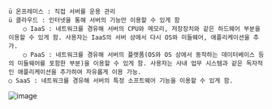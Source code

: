 	ü 온프레미스 : 직접 서버를 운용 관리
	ü 클라우드 : 인터넷을 통해 서버의 기능만 이용할 수 있게 함
		○ IaaS : 네트워크를 경유해 서버의 CPU와 메모리, 저장장치와 같은 하드웨어 부분을 이용할 수 있게 함. 사용자는 IaaS의 서버 상에서 다시 OS와 미들웨어, 애플리케이션을 추가.
		○ PaaS : 네트워크를 경유해 서버의 플랫폼(OS와 OS 상에서 동작하는 데이터베이스 등의 미들웨어를 포함한 부분)을 이용할 수 있게 함. 사용자는 사내 업무 시스템과 같은 독자적인 애플리케이션을 추가하여 자유롭게 이용 가능.
    ○ SaaS : 네트워크를 경유해 서버의 특정 소프트웨어 기능을 이용할 수 있게 함.
![image](https://user-images.githubusercontent.com/85976426/143966706-aa90cd20-727a-4918-865c-d16f8b9047ad.png)
